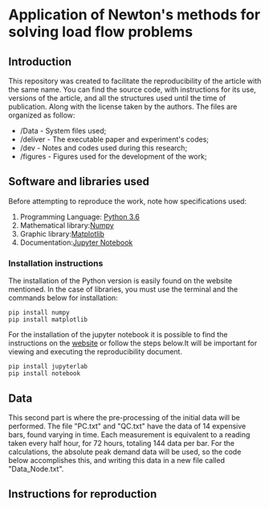 # Application of Newton's methods for solving load flow problems
## Introduction
  This repository was created to facilitate the reproducibility of the article with the same name. You can find the source code, with instructions for its use, versions of the article, and all the structures used until the time of publication. Along with the license taken by the authors.
The files are organized as follow:
* /Data - System files used;
* /deliver - The executable paper and experiment's codes;
* /dev - Notes and codes used during this research;
* /figures - Figures used for the development of the work;

## Software and libraries used
Before attempting to reproduce the work, note how specifications used:
1. Programming Language: [Python 3.6](https://www.python.org/) 
2. Mathematical library:[Numpy](https://numpy.org/)
3. Graphic library:[Matplotlib](https://matplotlib.org/)
4. Documentation:[Jupyter Notebook](https://jupyter.org/)

### Installation instructions
The installation of the Python version is easily found on the website mentioned. In the case of libraries, you must use the terminal and the commands below for installation:
```
pip install numpy
pip install matplotlib
```
For the installation of the jupyter notebook it is possible to find the instructions on the [website](https://jupyter.org/install) or follow the steps below.It will be important for viewing and executing the reproducibility document.
```
pip install jupyterlab
pip install notebook
```

## Data
This second part is where the pre-processing of the initial data will be performed. The file "PC.txt" and "QC.txt" have the data of 14 expensive bars, found varying in time. Each measurement is equivalent to a reading taken every half hour, for 72 hours, totaling 144 data per bar. For the calculations, the absolute peak demand data will be used, so the code below accomplishes this, and writing this data in a new file called "Data_Node.txt".

## Instructions for reproduction
